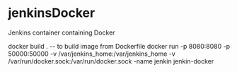 # jenkinsDocker
Jenkins container containing Docker

docker build .  -- to build image from Dockerfile
docker run -p 8080:8080 -p 50000:50000 -v /var/jenkins_home:/var/jenkins_home -v /var/run/docker.sock:/var/run/docker.sock -name jenkin jenkin-docker
